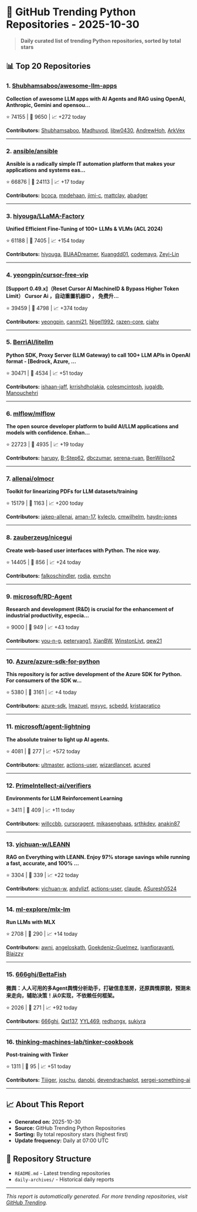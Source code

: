 # 🐍 GitHub Trending Python Repositories - 2025-10-30

> **Daily curated list of trending Python repositories, sorted by total stars**

## 📊 Top 20 Repositories

### 1. [Shubhamsaboo/awesome-llm-apps](https://github.com/Shubhamsaboo/awesome-llm-apps)

**Collection of awesome LLM apps with AI Agents and RAG using OpenAI, Anthropic, Gemini and opensou...**

⭐ 74155 | 🍴 9650 | 📈 +272 today

**Contributors:** [Shubhamsaboo](https://github.com/Shubhamsaboo), [Madhuvod](https://github.com/Madhuvod), [libw0430](https://github.com/libw0430), [AndrewHoh](https://github.com/AndrewHoh), [ArkVex](https://github.com/ArkVex)

---

### 2. [ansible/ansible](https://github.com/ansible/ansible)

**Ansible is a radically simple IT automation platform that makes your applications and systems eas...**

⭐ 66876 | 🍴 24113 | 📈 +17 today

**Contributors:** [bcoca](https://github.com/bcoca), [mpdehaan](https://github.com/mpdehaan), [jimi-c](https://github.com/jimi-c), [mattclay](https://github.com/mattclay), [abadger](https://github.com/abadger)

---

### 3. [hiyouga/LLaMA-Factory](https://github.com/hiyouga/LLaMA-Factory)

**Unified Efficient Fine-Tuning of 100+ LLMs & VLMs (ACL 2024)**

⭐ 61188 | 🍴 7405 | 📈 +154 today

**Contributors:** [hiyouga](https://github.com/hiyouga), [BUAADreamer](https://github.com/BUAADreamer), [Kuangdd01](https://github.com/Kuangdd01), [codemayq](https://github.com/codemayq), [Zeyi-Lin](https://github.com/Zeyi-Lin)

---

### 4. [yeongpin/cursor-free-vip](https://github.com/yeongpin/cursor-free-vip)

**[Support 0.49.x]（Reset Cursor AI MachineID & Bypass Higher Token Limit） Cursor Ai ，自动重置机器ID ， 免费升...**

⭐ 39459 | 🍴 4798 | 📈 +374 today

**Contributors:** [yeongpin](https://github.com/yeongpin), [canmi21](https://github.com/canmi21), [Nigel1992](https://github.com/Nigel1992), [razen-core](https://github.com/razen-core), [cjahv](https://github.com/cjahv)

---

### 5. [BerriAI/litellm](https://github.com/BerriAI/litellm)

**Python SDK, Proxy Server (LLM Gateway) to call 100+ LLM APIs in OpenAI format - [Bedrock, Azure, ...**

⭐ 30471 | 🍴 4534 | 📈 +51 today

**Contributors:** [ishaan-jaff](https://github.com/ishaan-jaff), [krrishdholakia](https://github.com/krrishdholakia), [colesmcintosh](https://github.com/colesmcintosh), [jugaldb](https://github.com/jugaldb), [Manouchehri](https://github.com/Manouchehri)

---

### 6. [mlflow/mlflow](https://github.com/mlflow/mlflow)

**The open source developer platform to build AI/LLM applications and models with confidence. Enhan...**

⭐ 22723 | 🍴 4935 | 📈 +19 today

**Contributors:** [harupy](https://github.com/harupy), [B-Step62](https://github.com/B-Step62), [dbczumar](https://github.com/dbczumar), [serena-ruan](https://github.com/serena-ruan), [BenWilson2](https://github.com/BenWilson2)

---

### 7. [allenai/olmocr](https://github.com/allenai/olmocr)

**Toolkit for linearizing PDFs for LLM datasets/training**

⭐ 15179 | 🍴 1163 | 📈 +200 today

**Contributors:** [jakep-allenai](https://github.com/jakep-allenai), [aman-17](https://github.com/aman-17), [kyleclo](https://github.com/kyleclo), [cmwilhelm](https://github.com/cmwilhelm), [haydn-jones](https://github.com/haydn-jones)

---

### 8. [zauberzeug/nicegui](https://github.com/zauberzeug/nicegui)

**Create web-based user interfaces with Python. The nice way.**

⭐ 14405 | 🍴 856 | 📈 +24 today

**Contributors:** [falkoschindler](https://github.com/falkoschindler), [rodja](https://github.com/rodja), [evnchn](https://github.com/evnchn)

---

### 9. [microsoft/RD-Agent](https://github.com/microsoft/RD-Agent)

**Research and development (R&D) is crucial for the enhancement of industrial productivity, especia...**

⭐ 9000 | 🍴 949 | 📈 +43 today

**Contributors:** [you-n-g](https://github.com/you-n-g), [peteryang1](https://github.com/peteryang1), [XianBW](https://github.com/XianBW), [WinstonLiyt](https://github.com/WinstonLiyt), [qew21](https://github.com/qew21)

---

### 10. [Azure/azure-sdk-for-python](https://github.com/Azure/azure-sdk-for-python)

**This repository is for active development of the Azure SDK for Python. For consumers of the SDK w...**

⭐ 5380 | 🍴 3161 | 📈 +4 today

**Contributors:** [azure-sdk](https://github.com/azure-sdk), [lmazuel](https://github.com/lmazuel), [msyyc](https://github.com/msyyc), [scbedd](https://github.com/scbedd), [kristapratico](https://github.com/kristapratico)

---

### 11. [microsoft/agent-lightning](https://github.com/microsoft/agent-lightning)

**The absolute trainer to light up AI agents.**

⭐ 4081 | 🍴 277 | 📈 +572 today

**Contributors:** [ultmaster](https://github.com/ultmaster), [actions-user](https://github.com/actions-user), [wizardlancet](https://github.com/wizardlancet), [acured](https://github.com/acured)

---

### 12. [PrimeIntellect-ai/verifiers](https://github.com/PrimeIntellect-ai/verifiers)

**Environments for LLM Reinforcement Learning**

⭐ 3411 | 🍴 409 | 📈 +11 today

**Contributors:** [willccbb](https://github.com/willccbb), [cursoragent](https://github.com/cursoragent), [mikasenghaas](https://github.com/mikasenghaas), [srthkdev](https://github.com/srthkdev), [anakin87](https://github.com/anakin87)

---

### 13. [yichuan-w/LEANN](https://github.com/yichuan-w/LEANN)

**RAG on Everything with LEANN. Enjoy 97% storage savings while running a fast, accurate, and 100% ...**

⭐ 3304 | 🍴 339 | 📈 +22 today

**Contributors:** [yichuan-w](https://github.com/yichuan-w), [andylizf](https://github.com/andylizf), [actions-user](https://github.com/actions-user), [claude](https://github.com/claude), [ASuresh0524](https://github.com/ASuresh0524)

---

### 14. [ml-explore/mlx-lm](https://github.com/ml-explore/mlx-lm)

**Run LLMs with MLX**

⭐ 2708 | 🍴 290 | 📈 +14 today

**Contributors:** [awni](https://github.com/awni), [angeloskath](https://github.com/angeloskath), [Goekdeniz-Guelmez](https://github.com/Goekdeniz-Guelmez), [ivanfioravanti](https://github.com/ivanfioravanti), [Blaizzy](https://github.com/Blaizzy)

---

### 15. [666ghj/BettaFish](https://github.com/666ghj/BettaFish)

**微舆：人人可用的多Agent舆情分析助手，打破信息茧房，还原舆情原貌，预测未来走向，辅助决策！从0实现，不依赖任何框架。**

⭐ 2026 | 🍴 271 | 📈 +92 today

**Contributors:** [666ghj](https://github.com/666ghj), [Qst137](https://github.com/Qst137), [YYL469](https://github.com/YYL469), [redhongx](https://github.com/redhongx), [sukiyra](https://github.com/sukiyra)

---

### 16. [thinking-machines-lab/tinker-cookbook](https://github.com/thinking-machines-lab/tinker-cookbook)

**Post-training with Tinker**

⭐ 1311 | 🍴 95 | 📈 +51 today

**Contributors:** [Tiiiger](https://github.com/Tiiiger), [joschu](https://github.com/joschu), [danobi](https://github.com/danobi), [devendrachaplot](https://github.com/devendrachaplot), [sergei-something-ai](https://github.com/sergei-something-ai)

---


## 📈 About This Report

- **Generated on:** 2025-10-30
- **Source:** GitHub Trending Python Repositories
- **Sorting:** By total repository stars (highest first)
- **Update frequency:** Daily at 07:00 UTC

## 🔗 Repository Structure

- `README.md` - Latest trending repositories
- `daily-archives/` - Historical daily reports

---

*This report is automatically generated. For more trending repositories, visit [GitHub Trending](https://github.com/trending/python).*
